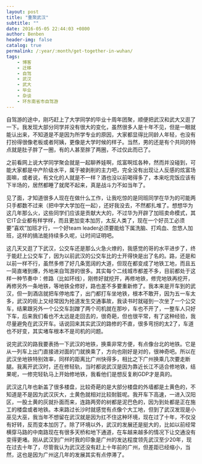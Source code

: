 ```yaml
---
layout: post
title: "重聚武汉"
subtitle: ""
date: 2016-05-05 22:44:03 +0800
author: Benben
header-img: false
catalog: true
permalink: /:year/:month/get-together-in-wuhan/
tags:
    - 博客
    - 迁移
    - 自驾
    - 武汉
    - 武大
    - 毕业
    - 杂谈
    - 环东南省市自驾游
---
```


自驾游的途中，刚巧赶上了大学同学的毕业十周年团聚，顺便把武汉和武大又逛了一下。我发现大部分同学并没有很大的变化，虽然很多人是十年不见，但是一眼就能认出来，不知道是不是因为所学专业的原因，大家都显得比同龄人年轻，也没有打扮得很像老板或者阿姨，更像是大学时候的样子。当然，男的还是有个共同的特点就是肚子胖了一圈，有的人甚至胖了两圈，不过仅此而已了。

之前看网上说大学同学聚会就是一起聊养娃啊，炫富啊炫各种，然而并没碰到，可能大家都是中产阶级水平，属于被剥削的主力吧，完全没有出现让人反感的炫富场面嘛，或者说，有文化的人就是不一样？酒也没以前喝得多了，本来吃完饭应该有下半场的，居然都睡了就爬不起来，真是战斗力不如当年了。

见了面，才知道很多人现在在做什么工作，让我吃惊的是同班同学在华为的可能两只手都数不过来（把中学大学加在一起），还好我没去，不然都扎堆了。想想华为这几年那么火，这些同学们应该是贡献大大的，不过华为开辟了加班卖命模式，其它IT企业都有样学样，而且更加变本加厉，太反人类了，现在一个好员工必须要“喜欢”加班才行，一个好team leader必须要能给下属洗脑、打鸡血、忽悠人加班，这样的搞法能持续多久呢，让时间证明吧。

这几天又逛了下武汉，公交车还是那么火急火燎的，我感觉的哥的水平进步了，终于能赶上公交车了，因为以前武汉的公交车比的士开得快是出了名的。路，还是和以前一样不行，虽然多修了好几条宽阔的大道，但现在都变成了地铁工地，而且五一简直堵到爆，外地来自驾游的很多。其实每个二线城市都差不多，目前都处于这样一种节奏中：修路（比如环线），刚修好就挖开，再修地铁，修完地铁再挖开，再修另外一条地铁，等地铁全修好，路也差不多要重新修了。我本来是开车到的武汉，但一到酒店就把车停地库了，出门都打车坐地铁，根本不敢开，因为五一车太多，武汉的街上又经常因为抢道发生交通事故，我读书时就碰到一次坐了一个公交车，结果跟另外一个公交车刮蹭了两个司机就在那吵，车也不开了，一整车人只好下车，后来我们看也不太远是走回去的，很奇葩，但也很平常，有了这种经验，我尽量避免在武汉开车。话说回来其实武汉的路修的不直，很多弯拐的太2了，车道也不好变，其实堵车根本不是司机的问题。

说完武汉的路我要表扬一下武汉的地铁，换乘非常方便，有点像台北的地铁。它是从一列车上出门直接进对面的门就换乘了，方向也刚好是对的，很神奇吧。所以在武汉坐地铁特别效率，同样的距离比广州快得多，相比之下广州换乘几次要走断腿。我离开武汉时，还在修轻轨，当时都说武汉是因为靠近长江不适合修地铁，结果呢，一修完轻轨马上开始修地铁，我看他们是想反复刷GDP才是真的。

武汉这几年也新盖了很多楼盘，比较奇葩的是大部分楼盘的外墙都是土黄色的，不知道是不是因为武汉灰大，土黄色就相对比较耐脏呢。我开车下高速，一进入汉阳区，一股土黄的灰就扑面而来，连路两旁的树都是泥巴色的，因为到处都是正在施工的楼盘或者地铁。本来路过长沙时就感觉有点像个大工地，但到了武汉发现是小巫见大巫，我当年不想留在武汉就是因为扛不住这种环境，现在过了十年，不仅没有好转，反而变本加厉了。除了环境以外，武汉的发展还是挺大的，比如以前经常横穿马路的中南路现在有很多天桥和地下通道，在车越来越多的情况下让交通没有变得更堵。刚从武汉到广州时我的印象是广州的发达程度领先武汉至少20年，现在过去十年了，尽管我认为武汉还没有赶上十年前的广州，但差距已经缩小，当然，这也是因为广州这几年的发展其实有点停滞了。
